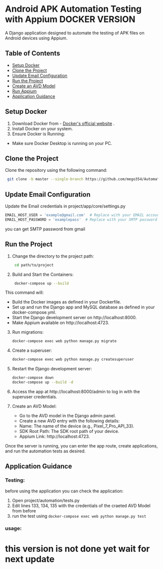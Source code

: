 # Android APK Automation Testing with Appium DOCKER VERSION

A Django application designed to automate the testing of APK files on Android devices using Appium.

## Table of Contents

- [Setup Docker](#setup-docker)
- [Clone the Project](#clone-the-project)
- [Update Email Configuration](#update-email-configuration)
- [Run the Project](#run-the-project)
- [Create an AVD Model](#create-an-avd-model)
- [Run Appium](#run-appium)
- [Application Guidance](#application-guidance)


##  Setup Docker
1. Download Docker from - [Docker's official website](https://docs.docker.com/engine/install/)  .
2. Install Docker on your system.
3. Ensure Docker is Running:
 - Make sure Docker Desktop is running on your PC.

##  Clone the Project
Clone the repository using the following command:

   ```sh
    git clone -b master --single-branch https://github.com/mego354/Automation-Testing.git
   ```

## Update Email Configuration
Update the Email credentials in project/app/core/settings.py
   ```python
   EMAIL_HOST_USER = 'example@gmail.com'  # Replace with your EMAIL account
   EMAIL_HOST_PASSWORD = 'examplepass'  # Replace with your SMTP password 
   ```
you can get SMTP password from gmail 

## Run the Project
1. Change the directory to the project path:
   ```sh
    cd path/to/project
   ```

2. Build and Start the Containers:
   ```sh
    docker-compose up --build
   ```

This command will:

- Build the Docker images as defined in your Dockerfile.
- Set up and run the Django app and MySQL database as defined in your docker-compose.yml.
- Start the Django development server on http://localhost:8000.
- Make Appium available on http://localhost:4723.

3. Run migrations:

   ```sh
   docker-compose exec web python manage.py migrate
   ```

4. Create a superuser:

   ```sh
   docker-compose exec web python manage.py createsuperuser
   ```

5. Restart the Django development server:

   ```sh
   docker-compose down
   docker-compose up --build -d
   ```

6. Access the app at http://localhost:8000/admin to log in with the superuser credentials.

7. Create an AVD Model:
    - Go to the AVD model in the Django admin panel.
    - Create a new AVD entry with the following details:
    - Name: The name of the device (e.g., Pixel_7_Pro_API_33).
    - SDK Root Path: The SDK root path of your device.
    - Appium Link: http://localhost:4723.


Once the server is running, you can enter the app route, create applications, and run the automation tests as desired.

## Application Guidance

### Testing:
before using the application you can check the application:
1. Open  project/automation/tests.py
2. Edit lines 133, 134, 135 with the credentials of the craeted AVD Model from before
4. run the test using `docker-compose exec web python manage.py test`

### usage:
# this version is not done yet wait for next update
    


